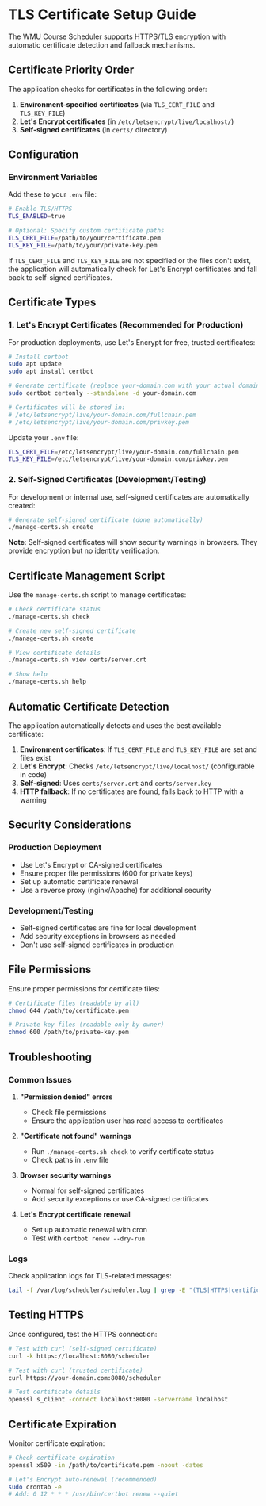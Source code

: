 # TLS Certificate Setup Guide

The WMU Course Scheduler supports HTTPS/TLS encryption with automatic certificate detection and fallback mechanisms.

## Certificate Priority Order

The application checks for certificates in the following order:

1. **Environment-specified certificates** (via `TLS_CERT_FILE` and `TLS_KEY_FILE`)
2. **Let's Encrypt certificates** (in `/etc/letsencrypt/live/localhost/`)
3. **Self-signed certificates** (in `certs/` directory)

## Configuration

### Environment Variables

Add these to your `.env` file:

```bash
# Enable TLS/HTTPS
TLS_ENABLED=true

# Optional: Specify custom certificate paths
TLS_CERT_FILE=/path/to/your/certificate.pem
TLS_KEY_FILE=/path/to/your/private-key.pem
```

If `TLS_CERT_FILE` and `TLS_KEY_FILE` are not specified or the files don't exist, the application will automatically check for Let's Encrypt certificates and fall back to self-signed certificates.

## Certificate Types

### 1. Let's Encrypt Certificates (Recommended for Production)

For production deployments, use Let's Encrypt for free, trusted certificates:

```bash
# Install certbot
sudo apt update
sudo apt install certbot

# Generate certificate (replace your-domain.com with your actual domain)
sudo certbot certonly --standalone -d your-domain.com

# Certificates will be stored in:
# /etc/letsencrypt/live/your-domain.com/fullchain.pem
# /etc/letsencrypt/live/your-domain.com/privkey.pem
```

Update your `.env` file:
```bash
TLS_CERT_FILE=/etc/letsencrypt/live/your-domain.com/fullchain.pem
TLS_KEY_FILE=/etc/letsencrypt/live/your-domain.com/privkey.pem
```

### 2. Self-Signed Certificates (Development/Testing)

For development or internal use, self-signed certificates are automatically created:

```bash
# Generate self-signed certificate (done automatically)
./manage-certs.sh create
```

**Note**: Self-signed certificates will show security warnings in browsers. They provide encryption but no identity verification.

## Certificate Management Script

Use the `manage-certs.sh` script to manage certificates:

```bash
# Check certificate status
./manage-certs.sh check

# Create new self-signed certificate
./manage-certs.sh create

# View certificate details
./manage-certs.sh view certs/server.crt

# Show help
./manage-certs.sh help
```

## Automatic Certificate Detection

The application automatically detects and uses the best available certificate:

1. **Environment certificates**: If `TLS_CERT_FILE` and `TLS_KEY_FILE` are set and files exist
2. **Let's Encrypt**: Checks `/etc/letsencrypt/live/localhost/` (configurable in code)
3. **Self-signed**: Uses `certs/server.crt` and `certs/server.key`
4. **HTTP fallback**: If no certificates are found, falls back to HTTP with a warning

## Security Considerations

### Production Deployment
- Use Let's Encrypt or CA-signed certificates
- Ensure proper file permissions (600 for private keys)
- Set up automatic certificate renewal
- Use a reverse proxy (nginx/Apache) for additional security

### Development/Testing
- Self-signed certificates are fine for local development
- Add security exceptions in browsers as needed
- Don't use self-signed certificates in production

## File Permissions

Ensure proper permissions for certificate files:

```bash
# Certificate files (readable by all)
chmod 644 /path/to/certificate.pem

# Private key files (readable only by owner)
chmod 600 /path/to/private-key.pem
```

## Troubleshooting

### Common Issues

1. **"Permission denied" errors**
   - Check file permissions
   - Ensure the application user has read access to certificates

2. **"Certificate not found" warnings**
   - Run `./manage-certs.sh check` to verify certificate status
   - Check paths in `.env` file

3. **Browser security warnings**
   - Normal for self-signed certificates
   - Add security exceptions or use CA-signed certificates

4. **Let's Encrypt certificate renewal**
   - Set up automatic renewal with cron
   - Test with `certbot renew --dry-run`

### Logs

Check application logs for TLS-related messages:

```bash
tail -f /var/log/scheduler/scheduler.log | grep -E "(TLS|HTTPS|certificate)"
```

## Testing HTTPS

Once configured, test the HTTPS connection:

```bash
# Test with curl (self-signed certificate)
curl -k https://localhost:8080/scheduler

# Test with curl (trusted certificate)
curl https://your-domain.com:8080/scheduler

# Test certificate details
openssl s_client -connect localhost:8080 -servername localhost
```

## Certificate Expiration

Monitor certificate expiration:

```bash
# Check certificate expiration
openssl x509 -in /path/to/certificate.pem -noout -dates

# Let's Encrypt auto-renewal (recommended)
sudo crontab -e
# Add: 0 12 * * * /usr/bin/certbot renew --quiet
```
